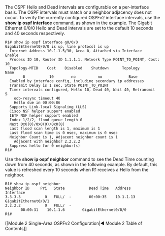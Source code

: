 The OSPF Hello and Dead intervals are configurable on a per-interface basis. The OSPF intervals must match or a neighbor adjacency does not occur. To verify the currently configured OSPFv2 interface intervals, use the **show ip ospf interface** command, as shown in the example. The Gigabit Ethernet 0/0/0 Hello and Dead intervals are set to the default 10 seconds and 40 seconds respectively.

```
R1# show ip ospf interface g0/0/0
GigabitEthernet0/0/0 is up, line protocol is up   
  Internet Address 10.1.1.5/30, Area 0, Attached via Interface Enable  
  Process ID 10, Router ID 1.1.1.1, Network Type POINT_TO_POINT, Cost: 10  
  Topology-MTID    Cost    Disabled    Shutdown      Topology Name        
        0           10        no          no            Base  
  Enabled by interface config, including secondary ip addresses  
  Transmit Delay is 1 sec, State POINT_TO_POINT  
  Timer intervals configured, Hello 10, Dead 40, Wait 40, Retransmit 5    
	oob-resync timeout 40    
	Hello due in 00:00:06  
  Supports Link-local Signaling (LLS)  
  Cisco NSF helper support enabled  
  IETF NSF helper support enabled  
  Index 1/2/2, flood queue length 0  
  Next 0x0(0)/0x0(0)/0x0(0)  
  Last flood scan length is 1, maximum is 1  
  Last flood scan time is 0 msec, maximum is 0 msec  
  Neighbor Count is 1, Adjacent neighbor count is 1
	Adjacent with neighbor 2.2.2.2  
  Suppress hello for 0 neighbor(s)
R1#
```

Use the **show ip ospf neighbor** command to see the Dead Time counting down from 40 seconds, as shown in the following example. By default, this value is refreshed every 10 seconds when R1 receives a Hello from the neighbor.

```
R1# show ip ospf neighbor 
Neighbor ID     Pri   State           Dead Time   Address         Interface
3.3.3.3           0   FULL/  -        00:00:35    10.1.1.13       
GigabitEthernet0/0/1
2.2.2.2           0   FULL/  -        
	   00:00:31    10.1.1.6        GigabitEthernet0/0/0
R1#
```

[[Module 2 Single-Area OSPFv2 Configuration|◀ Module 2 Table of Contents]]